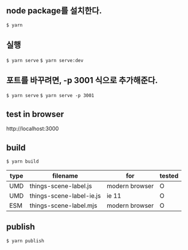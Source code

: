 ## node package를 설치한다.

`$ yarn`

## 실행

`$ yarn serve`
`$ yarn serve:dev`

## 포트를 바꾸려면, -p 3001 식으로 추가해준다.

`$ yarn serve`
`$ yarn serve -p 3001`

## test in browser

http://localhost:3000

## build

`$ yarn build`

| type | filename                                   | for            | tested |
| ---- | ------------------------------------------ | -------------- | ------ |
| UMD  | things-scene-label.js    | modern browser | O      |
| UMD  | things-scene-label-ie.js | ie 11          | O      |
| ESM  | things-scene-label.mjs   | modern browser | O      |

## publish

`$ yarn publish`
